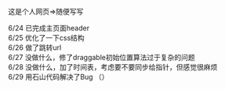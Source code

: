 这是个人网页=>随便写写

6/24  已完成主页面header                                  
6/25  优化了一下css结构                            
6/26  做了跳转url                        
6/27  没做什么，修了draggable初始位置算法过于复杂的问题                         
6/28  没做什么，加了时间表，考虑要不要同步给指针，但感觉很麻烦                          
6/29  用石山代码解决了Bug （）
